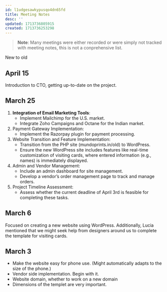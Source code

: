 ```yaml
---
id: l1udgesawkypusqo4dn65fd
title: Meeting Notes
desc: ''
updated: 1713736805915
created: 1713736253298
---
```


> **Note**: Many meetings were either recorded or were simply not tracked with meeting notes, this is not a conprehensive list.

New to old

## April 15

Introduction to CTO, getting up-to-date on the project.

## March 25

1. **Integration of Email Marketing Tools**:
    - Implement Mailchimp for the U.S. market.
    - Integrate Zoho Campaigns and Octane for the Indian market.
2. Payment Gateway Implementation:
    - Implement the Razorpay plugin for payment processing.
3. Website Transition and Feature Implementation:
    - Transition from the PHP site (mundoprints.in/old) to WordPress.
    - Ensure the new WordPress site includes features like real-time customization of visiting cards, where entered information (e.g., names) is immediately displayed.
4. Admin and Vendor Management:
    - Include an admin dashboard for site management.
    - Develop a vendor’s order management page to track and manage orders.
5. Project Timeline Assessment:
    - Assess whether the current deadline of April 3rd is feasible for completing these tasks.

## March 6

Focused on creating a new website using WordPress. Additionally, Lucia mentioned that we might seek help from designers around us to complete the template for visiting cards.

## March 3

- Make the website easy for phone use. (Might automatically adapts to the size of the phone.)
- Vendor side implementation. Begin with it.
- Website domain, whether to work on a new domain
- Dimensions of the templet are very important.